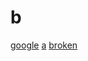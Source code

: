 # b

[google](https://www.google.com)
[a](https://github.com/louisscruz/a)
[broken](https://githubb.com/asefoiajsef/dididid)

